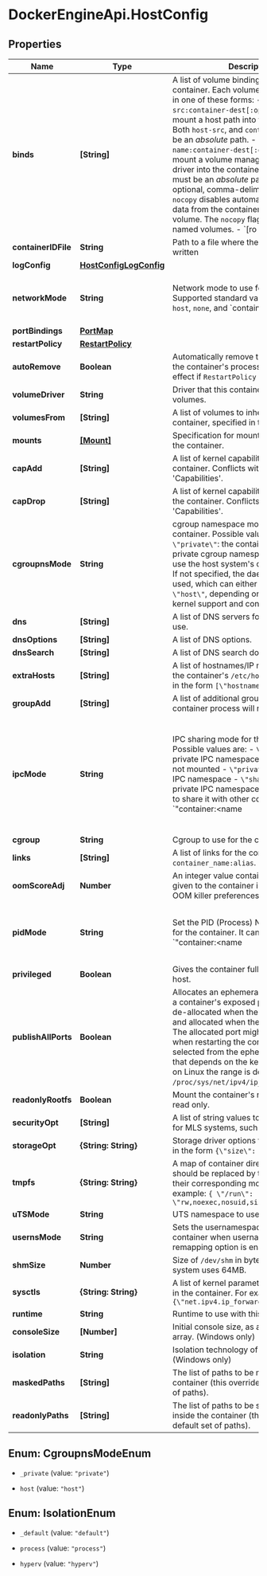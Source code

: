 # DockerEngineApi.HostConfig

## Properties
Name | Type | Description | Notes
------------ | ------------- | ------------- | -------------
**binds** | **[String]** | A list of volume bindings for this container. Each volume binding is a string in one of these forms:  - `host-src:container-dest[:options]` to bind-mount a host path   into the container. Both `host-src`, and `container-dest` must   be an _absolute_ path. - `volume-name:container-dest[:options]` to bind-mount a volume   managed by a volume driver into the container. `container-dest`   must be an _absolute_ path.  `options` is an optional, comma-delimited list of:  - `nocopy` disables automatic copying of data from the container   path to the volume. The `nocopy` flag only applies to named volumes. - `[ro|rw]` mounts a volume read-only or read-write, respectively.   If omitted or set to `rw`, volumes are mounted read-write. - `[z|Z]` applies SELinux labels to allow or deny multiple containers   to read and write to the same volume.     - `z`: a _shared_ content label is applied to the content. This       label indicates that multiple containers can share the volume       content, for both reading and writing.     - `Z`: a _private unshared_ label is applied to the content.       This label indicates that only the current container can use       a private volume. Labeling systems such as SELinux require       proper labels to be placed on volume content that is mounted       into a container. Without a label, the security system can       prevent a container's processes from using the content. By       default, the labels set by the host operating system are not       modified. - `[[r]shared|[r]slave|[r]private]` specifies mount   [propagation behavior](https://www.kernel.org/doc/Documentation/filesystems/sharedsubtree.txt).   This only applies to bind-mounted volumes, not internal volumes   or named volumes. Mount propagation requires the source mount   point (the location where the source directory is mounted in the   host operating system) to have the correct propagation properties.   For shared volumes, the source mount point must be set to `shared`.   For slave volumes, the mount must be set to either `shared` or   `slave`.  | [optional] 
**containerIDFile** | **String** | Path to a file where the container ID is written | [optional] 
**logConfig** | [**HostConfigLogConfig**](HostConfigLogConfig.md) |  | [optional] 
**networkMode** | **String** | Network mode to use for this container. Supported standard values are: `bridge`, `host`, `none`, and `container:<name|id>`. Any other value is taken as a custom network's name to which this container should connect to.  | [optional] 
**portBindings** | [**PortMap**](PortMap.md) |  | [optional] 
**restartPolicy** | [**RestartPolicy**](RestartPolicy.md) |  | [optional] 
**autoRemove** | **Boolean** | Automatically remove the container when the container's process exits. This has no effect if `RestartPolicy` is set.  | [optional] 
**volumeDriver** | **String** | Driver that this container uses to mount volumes. | [optional] 
**volumesFrom** | **[String]** | A list of volumes to inherit from another container, specified in the form `<container name>[:<ro|rw>]`.  | [optional] 
**mounts** | [**[Mount]**](Mount.md) | Specification for mounts to be added to the container.  | [optional] 
**capAdd** | **[String]** | A list of kernel capabilities to add to the container. Conflicts with option 'Capabilities'.  | [optional] 
**capDrop** | **[String]** | A list of kernel capabilities to drop from the container. Conflicts with option 'Capabilities'.  | [optional] 
**cgroupnsMode** | **String** | cgroup namespace mode for the container. Possible values are:  - `\"private\"`: the container runs in its own private cgroup namespace - `\"host\"`: use the host system's cgroup namespace  If not specified, the daemon default is used, which can either be `\"private\"` or `\"host\"`, depending on daemon version, kernel support and configuration.  | [optional] 
**dns** | **[String]** | A list of DNS servers for the container to use. | [optional] 
**dnsOptions** | **[String]** | A list of DNS options. | [optional] 
**dnsSearch** | **[String]** | A list of DNS search domains. | [optional] 
**extraHosts** | **[String]** | A list of hostnames/IP mappings to add to the container's `/etc/hosts` file. Specified in the form `[\"hostname:IP\"]`.  | [optional] 
**groupAdd** | **[String]** | A list of additional groups that the container process will run as.  | [optional] 
**ipcMode** | **String** | IPC sharing mode for the container. Possible values are:  - `\"none\"`: own private IPC namespace, with /dev/shm not mounted - `\"private\"`: own private IPC namespace - `\"shareable\"`: own private IPC namespace, with a possibility to share it with other containers - `\"container:<name|id>\"`: join another (shareable) container's IPC namespace - `\"host\"`: use the host system's IPC namespace  If not specified, daemon default is used, which can either be `\"private\"` or `\"shareable\"`, depending on daemon version and configuration.  | [optional] 
**cgroup** | **String** | Cgroup to use for the container. | [optional] 
**links** | **[String]** | A list of links for the container in the form `container_name:alias`.  | [optional] 
**oomScoreAdj** | **Number** | An integer value containing the score given to the container in order to tune OOM killer preferences.  | [optional] 
**pidMode** | **String** | Set the PID (Process) Namespace mode for the container. It can be either:  - `\"container:<name|id>\"`: joins another container's PID namespace - `\"host\"`: use the host's PID namespace inside the container  | [optional] 
**privileged** | **Boolean** | Gives the container full access to the host. | [optional] 
**publishAllPorts** | **Boolean** | Allocates an ephemeral host port for all of a container's exposed ports.  Ports are de-allocated when the container stops and allocated when the container starts. The allocated port might be changed when restarting the container.  The port is selected from the ephemeral port range that depends on the kernel. For example, on Linux the range is defined by `/proc/sys/net/ipv4/ip_local_port_range`.  | [optional] 
**readonlyRootfs** | **Boolean** | Mount the container's root filesystem as read only. | [optional] 
**securityOpt** | **[String]** | A list of string values to customize labels for MLS systems, such as SELinux. | [optional] 
**storageOpt** | **{String: String}** | Storage driver options for this container, in the form `{\"size\": \"120G\"}`.  | [optional] 
**tmpfs** | **{String: String}** | A map of container directories which should be replaced by tmpfs mounts, and their corresponding mount options. For example:  ``` { \"/run\": \"rw,noexec,nosuid,size=65536k\" } ```  | [optional] 
**uTSMode** | **String** | UTS namespace to use for the container. | [optional] 
**usernsMode** | **String** | Sets the usernamespace mode for the container when usernamespace remapping option is enabled.  | [optional] 
**shmSize** | **Number** | Size of `/dev/shm` in bytes. If omitted, the system uses 64MB.  | [optional] 
**sysctls** | **{String: String}** | A list of kernel parameters (sysctls) to set in the container. For example:  ``` {\"net.ipv4.ip_forward\": \"1\"} ```  | [optional] 
**runtime** | **String** | Runtime to use with this container. | [optional] 
**consoleSize** | **[Number]** | Initial console size, as an `[height, width]` array. (Windows only)  | [optional] 
**isolation** | **String** | Isolation technology of the container. (Windows only)  | [optional] 
**maskedPaths** | **[String]** | The list of paths to be masked inside the container (this overrides the default set of paths).  | [optional] 
**readonlyPaths** | **[String]** | The list of paths to be set as read-only inside the container (this overrides the default set of paths).  | [optional] 


<a name="CgroupnsModeEnum"></a>
## Enum: CgroupnsModeEnum


* `_private` (value: `"private"`)

* `host` (value: `"host"`)




<a name="IsolationEnum"></a>
## Enum: IsolationEnum


* `_default` (value: `"default"`)

* `process` (value: `"process"`)

* `hyperv` (value: `"hyperv"`)




